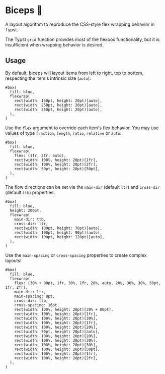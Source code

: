 # Biceps 💪

A layout algorithm to reproduce the CSS-style flex wrapping behavior in Typst.

The Typst `grid` function provides most of the flexbox functionality, but it is insufficient when wrapping behavior is desired.

## Usage

By default, biceps will layout items from left to right, top to bottom, respecting the item's intrinsic size (`auto`):
```typst
#box(
  fill: blue,
  flexwrap(
    rect(width: 150pt, height: 20pt)[auto],
    rect(width: 250pt, height: 20pt)[auto],
    rect(width: 350pt, height: 20pt)[auto],
  ),
)
```

Use the `flex` argument to override each item's flex behavior. You may use values of type `fraction`, `length`, `ratio`, `relative` or `auto`:
```typst
#box(
  fill: blue,
  flexwrap(
    flex: (1fr, 2fr, auto),
    rect(width: 100%, height: 20pt)[1fr],
    rect(width: 100%, height: 20pt)[2fr],
    rect(width: 50pt, height: 20pt)[50pt],
  ),
)
```

The flow directions can be set via the `main-dir` (default `ltr`) and `cross-dir` (default `ttb`) properties:
```typst
#box(
  fill: blue,
  height: 200pt,
  flexwrap(
    main-dir: ttb,
    cross-dir: ltr,
    rect(width: 100pt, height: 70pt)[auto],
    rect(width: 100pt, height: 90pt)[auto],
    rect(width: 100pt, height: 120pt)[auto],
  ),
)
```

Use the `main-spacing` or `cross-spacing` properties to create complex layouts!
```typst
#box(
  fill: blue,
  flexwrap(
    flex: (30% + 80pt, 1fr, 30%, 1fr, 20%, auto, 20%, 30%, 30%, 50pt, 1fr, 2fr),
    main-dir: ltr,
    main-spacing: 8pt,
    cross-dir: ttb,
    cross-spacing: 16pt,
    rect(width: 100%, height: 20pt)[30% + 80pt],
    rect(width: 100%, height: 20pt)[1fr],
    rect(width: 100%, height: 20pt)[30%],
    rect(width: 100%, height: 20pt)[1fr],
    rect(width: 100%, height: 20pt)[20%],
    rect(width: 30pt, height: 20pt)[auto],
    rect(width: 100%, height: 20pt)[20%],
    rect(width: 100%, height: 20pt)[30%],
    rect(width: 100%, height: 20pt)[30%],
    rect(width: 100%, height: 20pt)[50pt],
    rect(width: 100%, height: 20pt)[1fr],
    rect(width: 100%, height: 20pt)[2fr],
  ),
)
```
